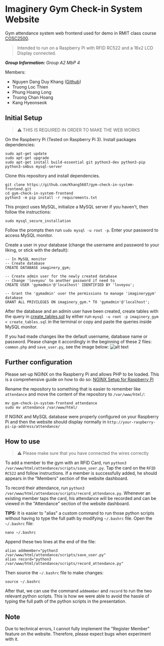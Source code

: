 
# Imaginery Gym Check-in System Website

Gym attendance system web frontend used for demo in RMIT class course [COSC2500](https://rmit.instructure.com/courses/113615).

> Intended to run on a Raspberry Pi with RFID RC522 and a 16x2 LCD
> Display connected.

***Group Information:*** *Group A2 MbP 4*

Members:
- Nguyen Dang Duy Khang ([Github](https://github.com/Khang5687))
- Truong Loc Thien
- Phung Hoang Long
- Truong Chan Hoang
- Kang Hyeonseok

## Initial Setup
> ⚠️ THIS IS REQUIRED IN ORDER TO MAKE THE WEB WORKS

On the Raspberry Pi (Tested on Raspberry Pi 3). Install packages dependencies:
```
sudo apt-get update
sudo apt-get upgrade
sudo apt-get install build-essential git python3-dev python3-pip python3-smbus mysql-server 
```
 
Clone this repository and install dependencies.
```
git clone https://github.com/Khang5687/gym-check-in-system-frontend.git
cd gym-check-in-system-frontend
python3 -m pip install -r requirements.txt
```
This project uses MySQL, initialize a MySQL server if you haven't, then follow the instructions:
```
sudo mysql_secure_installation
```
Follow the prompts then run `sudo mysql -u root -p`. Enter your password to access MySQL monitor.

Create a user in your database (change the username and password to your liking, or stick with the default):
```
-- In MySQL monitor
-- Create database 
CREATE DATABASE imaginery_gym;

-- Create admin user for the newly created database
-- Change 'loveyou' to another password if need to
CREATE USER 'gymadmin'@'localhost' IDENTIFIED BY 'loveyou';

-- Grant the 'gymadmin' user the permissions to manage 'imaginerygym' database
GRANT ALL PRIVILEGES ON imaginery_gym.* TO 'gymadmin'@'localhost';
``` 
After the database and an admin user have been created, create tables with the query in [create_tables.sql](https://github.com/Khang5687/gym-check-in-system-frontend/blob/master/create_tables.sql) by either run `mysql -u root -p imaginery_gym < create_tables.sql` in the terminal or copy and paste the queries inside MySQL monitor.

If you had made changes like the default username, database name or password. Please change it accordingly in the beginning of these 2 files: `common.php` and `save_user.py`, see the image below:
![alt text](static/databaseconfig.png.png)
## Further configuration
Please set-up NGINX on the Raspberry Pi and allows PHP to be loaded. This is a comprehensive guide on how to do so: [NGINX Setup for Raspberry Pi](https://pimylifeup.com/raspberry-pi-nginx/)

Rename the repository to something that is easier to remember like `attendance` and move the content of the repository to `/var/www/html/`:
```
mv gym-check-in-system-frontend attendance
sudo mv attendance /var/www/html/
```
If NGINX and MySQL database were properly configured on your Raspberry Pi and then the website should display normally in `http://your-raspberry-pi-ip-address/attendance/`

## How to use

>  ⚠️ Please make sure that you have connected the wires correctly

To add a member to the gym with an RFID Card, run `python3 /var/www/html/attendance/scripts/save_user.py`. Tap the card on the `RFID RC522` and follow instructions.
If a member is successfully added, he should appears in the "Members" section of the website dashboard.

To record their attendance, run `python3 /var/www/html/attendance/scripts/record_attendance.py`. Whenever an existing member taps the card, his attendance will be recorded and can be viewed in the "Attendance" section of the website dashboard.

**TIPS:**
It is easier to "alias" a custom command to run those python scripts without having to type the full path by modifying `~/.bashrc` file.
Open the `~/.bashrc` file:
```
nano ~/.bashrc
```
Append these two lines at the end of the file:
```
alias addmember="python3 /var/www/html/attendance/scripts/save_user.py" 
alias record="python3 /var/www/html/attendance/scripts/record_attendance.py"
```
Then source the `~/.bashrc` file to make changes:
```
source ~/.bashrc
```
After that, we can use the command `addmember` and `record` to run the two relevant python scripts. This is how we were able to avoid the hassle of typing the full path of the python scripts in the presentation.

## Note
Due to technical errors, I cannot fully implement the "Register Member" feature on the website. Therefore, please expect bugs when experiment with it.